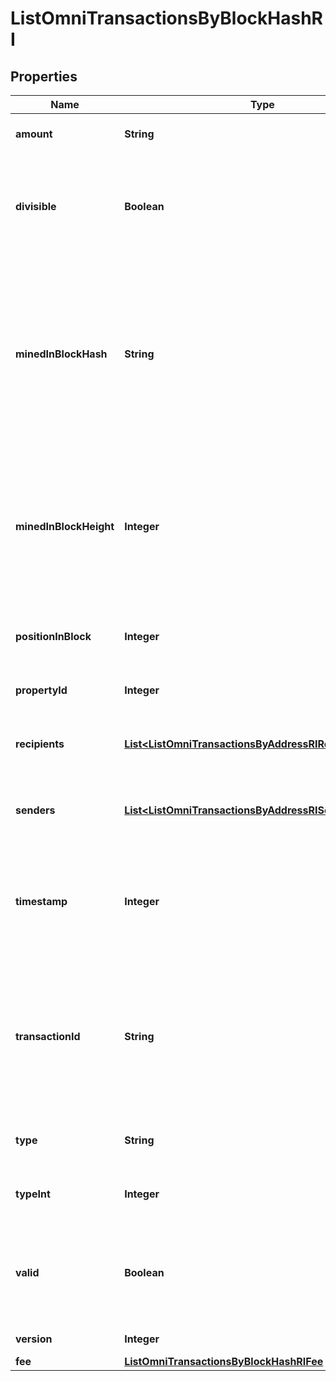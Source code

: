

# ListOmniTransactionsByBlockHashRI


## Properties

| Name | Type | Description | Notes |
|------------ | ------------- | ------------- | -------------|
|**amount** | **String** | Defines the amount of the sent tokens. |  |
|**divisible** | **Boolean** | Defines whether the attribute can be divisible or not, as boolean. E.g., if it is \&quot;true\&quot;, the attribute is divisible. |  |
|**minedInBlockHash** | **String** | Represents the hash of the block where this transaction was mined/confirmed for first time. The hash is defined as a cryptographic digital fingerprint made by hashing the block header twice through the SHA256 algorithm. |  |
|**minedInBlockHeight** | **Integer** | Represents the hight of the block where this transaction was mined/confirmed for first time. The height is defined as the number of blocks in the blockchain preceding this specific block. |  |
|**positionInBlock** | **Integer** | Represents the index position of the transaction in the specific block. |  |
|**propertyId** | **Integer** | Represents the identifier of the tokens to send. |  |
|**recipients** | [**List&lt;ListOmniTransactionsByAddressRIRecipientsInner&gt;**](ListOmniTransactionsByAddressRIRecipientsInner.md) | Represents an object of addresses that receive the transactions. |  |
|**senders** | [**List&lt;ListOmniTransactionsByAddressRISendersInner&gt;**](ListOmniTransactionsByAddressRISendersInner.md) | Represents an object of addresses that provide the funds. |  |
|**timestamp** | **Integer** | Defines the exact date/time in Unix Timestamp when this transaction was mined, confirmed or first seen in Mempool, if it is unconfirmed. |  |
|**transactionId** | **String** | Represents the unique identifier of a transaction, i.e. it could be &#x60;transactionId&#x60; in UTXO-based protocols like Bitcoin, and transaction &#x60;hash&#x60; in Ethereum blockchain. |  |
|**type** | **String** | Defines the type of the transaction as a string. |  |
|**typeInt** | **Integer** | Defines the type of the transaction as a number. |  |
|**valid** | **Boolean** | Defines whether the transaction is valid or not, as boolean. E.g., if it is \&quot;true\&quot;, the transaction is valid. |  |
|**version** | **Integer** | Defines the specific version. |  |
|**fee** | [**ListOmniTransactionsByBlockHashRIFee**](ListOmniTransactionsByBlockHashRIFee.md) |  |  |




